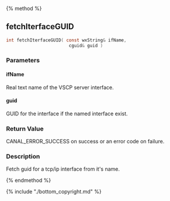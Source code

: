 
{% method %}
## fetchIterfaceGUID

```c
int fetchIterfaceGUID( const wxString& ifName, 
                        cguid& guid )
```

### Parameters

#### ifName
Real text name of the VSCP server interface.

#### guid
GUID for the interface if the named interface exist.

### Return Value
CANAL_ERROR_SUCCESS on success or an error code on failure. 

### Description
Fetch guid for a tcp/ip interface from it's name. 

{% endmethod %}

{% include "./bottom_copyright.md" %}